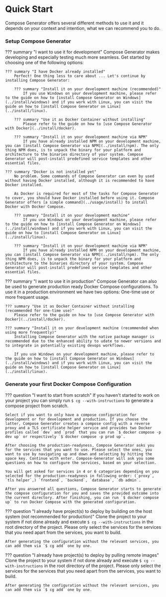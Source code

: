 # Quick Start

Compose Generator offers several different methods to use it and it depends on your context and intention, what we can recommend you to do.

### Setup Compose Generator

??? summary "I want to use it for development"
    Compose Generator makes developing and especially testing much more seamless. Get started by choosing one of the following options:

    ??? summary "I have Docker already installed"
        Perfect! One thing less to care about ... Let's continue by installing Compose Generator:

        ??? summary "Install it on your development machine (recommended)"
            If you use Windows on your development machine, please refer to the guide on how to [install Compose Generator on Windows](../install/windows) and if you work with Linux, you can visit the guide on how to [install Compose Generator on Linux](../install/linux).

        ??? summary "Use it as Docker Container without installing"
            Please refer to the guide on how to [use Compose Generator with Docker](../install/docker).

        ??? summary "Install it on your development machine via NPM"
            If you have already installed NPM on your development machine, you can [install Compose Generator via NPM](../install/npm). The only thing NPM does, is to unpack the binary for your platform and architecture to the binaries directory of your system. Compose Generator will post-install predefined service templates and other essential files.

    ??? summary "Docker is not installed yet"
        No problem. Some commands of Compose Generator can even by used without having Docker installed, although it is recommended to have Docker installed.

        As Docker is required for most of the tasks for Compose Generator to cover, you should have Docker installed before using it. Compose Generator offers [a simple command](../usage/install) to install Docker with Docker Compose.

        ??? summary "Install it on your development machine"
            If you use Windows on your development machine, please refer to the guide on how to [install Compose Generator on Windows](../install/windows) and if you work with Linux, you can visit the guide on how to [install Compose Generator on Linux](../install/linux).

        ??? summary "Install it on your development machine via NPM"
            If you have already installed NPM on your development machine, you can [install Compose Generator via NPM](../install/npm). The only thing NPM does, is to unpack the binary for your platform and architecture to the binaries directory of your system. Compose Generator will post-install predefined service templates and other essential files.

??? summary "I want to use it in production"
    Compose Generator can also be used to generate production ready Docker Compose configurations. To use it in a production environment we have two options: One-time use or more frequent usage.

    ??? summary "Use it as Docker Container without installing (recommended for one-time use)"
        Please refer to the guide on how to [use Compose Generator with Docker](../install/docker).

    ??? summary "Install it on your development machine (recommended when using more frequently)"
        Installing Compose Generator with the native package manager is recommended due to the enhanced ability to udate to newer versions and to integrate in potentially existing devops workflows.

        If you use Windows on your development machine, please refer to the guide on how to [install Compose Generator on Windows](../install/windows) and if you work with Linux, you can visit the guide on how to [install Compose Generator on Linux](../install/linux).

<!--??? summary "I want to use it for CI/CD"
    You want to use it for development and do not have Docker installed-->

### Generate your first Docker Compose Configuration

??? question "I want to start from scratch"
    If you haven't started to work on your project you can simply run `$ cg --with-instructions` to generate a compose project from scratch.
    
    Select if you want to only have a compose configuration for development or for development and production. If you choose the latter, Compose Generator creates a compose config with a reverse proxy and a TLS certificate helper service and provides two Docker profiles called `dev` and `prod` that you can run `$ docker compose -p dev up` or respectively `$ docker compose -p prod up`.

    After choosing the production-readyness, Compose Generator asks you for the services that you want to use. Please select the ones, you want to use by navigating up and down and selecting by hitting the space key. Continue with enter. Compose-Generator will ask you some questions on how to configure the services, based on your selection.

    You will get asked for services in 4 or 6 categories depending on you selected for the production-readyness in following order: (`proxy`, `tls helper`,) `frontend`, `backend`, `database`, `db admin`.

    After you answered all questions, Compose Generator starts to generate the compose configuration for you and saves the provided outcome into the current directory. After finishing, you can run `$ docker compose up` to run Docker Compose with the generated configuration.

??? question "I already have project(s) to deploy by building on the host system (not recommended for production)"
    Clone the project to your system if not done already and execute `$ cg --with-instructions` in the root directory of the project. Please only select the services for the services that you need apart from the services, you want to build.

    After generating the configuration without the relevant services, you can add them via `$ cg add` one by one.

??? question "I already have project(s) to deploy by pulling remote images"
    Clone the project to your system if not done already and execute `$ cg --with-instructions` in the root directory of the project. Please only select the services for the services that you need apart from the services, you want to build.

    After generating the configuration without the relevant services, you can add them via `$ cg add` one by one.